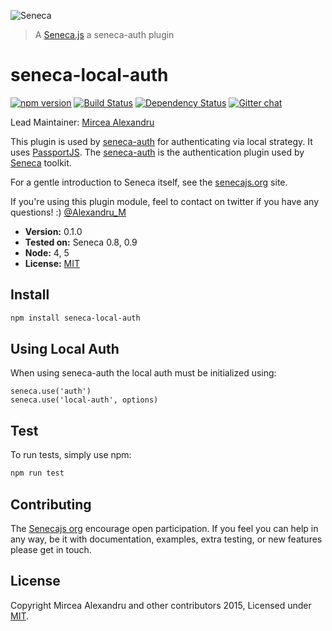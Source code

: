 ![Seneca](http://senecajs.org/files/assets/seneca-logo.png)
> A [Seneca.js](https://github.com/senecajs/) a seneca-auth plugin

# seneca-local-auth

[![npm version][npm-badge]][npm-url]
[![Build Status][travis-badge]][travis-url]
[![Dependency Status][david-badge]][david-url]
[![Gitter chat][gitter-badge]][gitter-url]

Lead Maintainer: [Mircea Alexandru](https://github.com/mirceaalexandru)

This plugin is used by [seneca-auth](https://www.npmjs.com/package/seneca-auth) for authenticating via local strategy.
It uses [PassportJS](http://passportjs.org). The [seneca-auth](https://www.npmjs.com/package/seneca-auth) is the
authentication plugin used by [Seneca](http://senecajs.org) toolkit.

For a gentle introduction to Seneca itself, see the [senecajs.org](http://senecajs.org) site.

If you're using this plugin module, feel to contact on twitter if you have any questions! :) [@Alexandru_M](https://twitter.com/Alexandru_M)

- __Version:__ 0.1.0
- __Tested on:__ Seneca 0.8, 0.9
- __Node:__ 4, 5
- __License:__ [MIT][]


## Install

```sh
npm install seneca-local-auth
```

## Using Local Auth

When using seneca-auth the local auth must be initialized using:

```
seneca.use('auth')
seneca.use('local-auth', options)
```

## Test
To run tests, simply use npm:

```sh
npm run test
```

## Contributing
The [Senecajs org](https://github.com/senecajs/) encourage open participation. If you feel you can help in any way, be it with
documentation, examples, extra testing, or new features please get in touch.

## License
Copyright Mircea Alexandru and other contributors 2015, Licensed under [MIT][].


[npm-badge]: https://badge.fury.io/js/seneca-local-auth.svg
[npm-url]: https://badge.fury.io/js/seneca-local-auth
[david-badge]: https://david-dm.org/mirceaalexandru/seneca-local-auth.svg
[david-url]: https://david-dm.org/mirceaalexandru/seneca-local-auth
[gitter-badge]: https://badges.gitter.im/senecajs/seneca.png
[gitter-url]: https://gitter.im/senecajs/seneca
[travis-badge]: https://travis-ci.org/mirceaalexandru/seneca-local-auth.svg
[travis-url]: https://travis-ci.org/mirceaalexandru/seneca-local-auth

[MIT]: ./LICENSE
